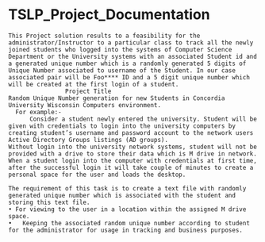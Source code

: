 # TSLP_Project_Documentation

    This Project solution results to a feasibility for the administrator/Instructor to a particular class to track all the newly joined students who logged into the systems of Computer Science Department or the University systems with an associated Student id and a generated unique number which is a randomly generated 5 digits of Unique Number associated to username of the Student. In our case associated pair will be Foo**** ID and a 5 digit unique number which will be created at the first login of a student. 
                    Project Title
    Random Unique Number generation for new Students in Concordia University Wisconsin Computers environment. 
      For example:- 
          Consider a student newly entered the university. Student will be given with credentials to login into the university computers by creating student’s username and password account to the network users Active Directory Groups listings (AD groups). 
    Without login into the university network systems, student will not be provided with a drive to store their data which is M drive in network. When a student login into the computer with credentials at first time, after the successful login it will take couple of minutes to create a personal space for the user and loads the desktop. 

    The requirement of this task is to create a text file with randomly generated unique number which is associated with the student and storing this text file. 
    • For viewing to the user in a location within the assigned M drive space. 
    •	Keeping the associated random unique number according to student for the administrator for usage in tracking and business purposes. 
